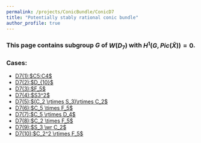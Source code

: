 ```yaml
---
permalink: /projects/ConicBundle/ConicD7
title: "Potentially stably rational conic bundle"
author_profile: true
---
```


### This page contains subgroup $G$ of $W(D_7)$ with $H^1(G,Pic(\bar{X}))=0$.


### Cases:
<ul>
<li><a href="http://kaiqi-yang1994.github.io/files/ConicBundle/D7(1)C5semiC4.txt" target="_blank" rel="noopener noreferrer">D7(1):$C5:C4$</a></li>
<li><a href="http://kaiqi-yang1994.github.io/files/ConicBundle/D7(2)D10.txt" target="_blank" rel="noopener noreferrer">D7(2):$D_{10}$</a></li>
<li><a href="http://kaiqi-yang1994.github.io/files/ConicBundle/D7(3)F5.txt" target="_blank" rel="noopener noreferrer">D7(3):$F_5$</a></li>
<li><a href="http://kaiqi-yang1994.github.io/files/ConicBundle/D7(4)S32.txt" target="_blank" rel="noopener noreferrer">D7(4):$S3^2$</a></li>
<li><a href="http://kaiqi-yang1994.github.io/files/ConicBundle/D7(5)C3semiS3semiC2.txt" target="_blank" rel="noopener noreferrer">D7(5):$(C_2 \rtimes S_3)\rtimes C_2$</a></li>
<li><a href="http://kaiqi-yang1994.github.io/files/ConicBundle/D7(6)C2timesF5.txt" target="_blank" rel="noopener noreferrer">D7(6):$C_5 \times F_5$</a></li>
<li><a href="http://kaiqi-yang1994.github.io/files/ConicBundle/D7(7)C5semiD4.txt" target="_blank" rel="noopener noreferrer">D7(7):$C_5 \rtimes D_4$</a></li>
<li><a href="http://kaiqi-yang1994.github.io/files/ConicBundle/D7(8)C2timesF5.txt" target="_blank" rel="noopener noreferrer">D7(8):$C_2 \times F_5$</a></li>
<li><a href="http://kaiqi-yang1994.github.io/files/ConicBundle/D7(9)S3wrC2.txt" target="_blank" rel="noopener noreferrer">D7(9):$S_3 \wr C_2$</a></li>
<li><a href="http://kaiqi-yang1994.github.io/files/ConicBundle/D7(10)C22semiF5.txt" target="_blank" rel="noopener noreferrer">D7(10):$C_2^2 \rtimes F_5$</a></li>
</ul>